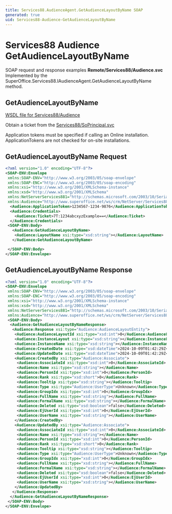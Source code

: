 ```yaml
---
title: Services88.AudienceAgent.GetAudienceLayoutByName SOAP
generated: true
uid: Services88-Audience-GetAudienceLayoutByName
---
```


# Services88 Audience GetAudienceLayoutByName

SOAP request and response examples **Remote/Services88/Audience.svc**
Implemented by the <see cref="M:SuperOffice.Services88.IAudienceAgent.GetAudienceLayoutByName">SuperOffice.Services88.IAudienceAgent.GetAudienceLayoutByName</see> method.

## GetAudienceLayoutByName





[WSDL file for Services88/Audience](../Services88-Audience.md)

Obtain a ticket from the [Services88/SoPrincipal.svc](../SoPrincipal/index.md)

Application tokens must be specified if calling an Online installation. ApplicationTokens are not checked for on-site installations.

## GetAudienceLayoutByName Request

```xml
<?xml version="1.0" encoding="UTF-8"?>
<SOAP-ENV:Envelope
 xmlns:SOAP-ENV="http://www.w3.org/2003/05/soap-envelope"
 xmlns:SOAP-ENC="http://www.w3.org/2003/05/soap-encoding"
 xmlns:xsi="http://www.w3.org/2001/XMLSchema-instance"
 xmlns:xsd="http://www.w3.org/2001/XMLSchema"
 xmlns:NetServerServices881="http://schemas.microsoft.com/2003/10/Serialization/"
 xmlns:Audience="http://www.superoffice.net/ws/crm/NetServer/Services88">
  <Audience:ApplicationToken>1234567-1234-9876</Audience:ApplicationToken>
  <Audience:Credentials>
    <Audience:Ticket>7T:1234abcxyzExample==</Audience:Ticket>
  </Audience:Credentials>
 <SOAP-ENV:Body>
   <Audience:GetAudienceLayoutByName>
    <Audience:LayoutName xsi:type="xsd:string"></Audience:LayoutName>
   </Audience:GetAudienceLayoutByName>

 </SOAP-ENV:Body>
</SOAP-ENV:Envelope>

```


## GetAudienceLayoutByName Response

```xml
<?xml version="1.0" encoding="UTF-8"?>
<SOAP-ENV:Envelope
 xmlns:SOAP-ENV="http://www.w3.org/2003/05/soap-envelope"
 xmlns:SOAP-ENC="http://www.w3.org/2003/05/soap-encoding"
 xmlns:xsi="http://www.w3.org/2001/XMLSchema-instance"
 xmlns:xsd="http://www.w3.org/2001/XMLSchema"
 xmlns:NetServerServices881="http://schemas.microsoft.com/2003/10/Serialization/"
 xmlns:Audience="http://www.superoffice.net/ws/crm/NetServer/Services88">
 <SOAP-ENV:Body>
  <Audience:GetAudienceLayoutByNameResponse>
   <Audience:Response xsi:type="Audience:AudienceLayoutEntity">
    <Audience:AudienceLayoutId xsi:type="xsd:int">0</Audience:AudienceLayoutId>
    <Audience:InstanceLayout xsi:type="xsd:string"></Audience:InstanceLayout>
    <Audience:InstanceName xsi:type="xsd:string"></Audience:InstanceName>
    <Audience:CreatedDate xsi:type="xsd:dateTime">2024-10-09T01:42:29Z</Audience:CreatedDate>
    <Audience:UpdatedDate xsi:type="xsd:dateTime">2024-10-09T01:42:29Z</Audience:UpdatedDate>
    <Audience:CreatedBy xsi:type="Audience:Associate">
     <Audience:AssociateId xsi:type="xsd:int">0</Audience:AssociateId>
     <Audience:Name xsi:type="xsd:string"></Audience:Name>
     <Audience:PersonId xsi:type="xsd:int">0</Audience:PersonId>
     <Audience:Rank xsi:type="xsd:short">0</Audience:Rank>
     <Audience:Tooltip xsi:type="xsd:string"></Audience:Tooltip>
     <Audience:Type xsi:type="Audience:UserType">Unknown</Audience:Type>
     <Audience:GroupIdx xsi:type="xsd:int">0</Audience:GroupIdx>
     <Audience:FullName xsi:type="xsd:string"></Audience:FullName>
     <Audience:FormalName xsi:type="xsd:string"></Audience:FormalName>
     <Audience:Deleted xsi:type="xsd:boolean">false</Audience:Deleted>
     <Audience:EjUserId xsi:type="xsd:int">0</Audience:EjUserId>
     <Audience:UserName xsi:type="xsd:string"></Audience:UserName>
    </Audience:CreatedBy>
    <Audience:UpdatedBy xsi:type="Audience:Associate">
     <Audience:AssociateId xsi:type="xsd:int">0</Audience:AssociateId>
     <Audience:Name xsi:type="xsd:string"></Audience:Name>
     <Audience:PersonId xsi:type="xsd:int">0</Audience:PersonId>
     <Audience:Rank xsi:type="xsd:short">0</Audience:Rank>
     <Audience:Tooltip xsi:type="xsd:string"></Audience:Tooltip>
     <Audience:Type xsi:type="Audience:UserType">Unknown</Audience:Type>
     <Audience:GroupIdx xsi:type="xsd:int">0</Audience:GroupIdx>
     <Audience:FullName xsi:type="xsd:string"></Audience:FullName>
     <Audience:FormalName xsi:type="xsd:string"></Audience:FormalName>
     <Audience:Deleted xsi:type="xsd:boolean">false</Audience:Deleted>
     <Audience:EjUserId xsi:type="xsd:int">0</Audience:EjUserId>
     <Audience:UserName xsi:type="xsd:string"></Audience:UserName>
    </Audience:UpdatedBy>
   </Audience:Response>
  </Audience:GetAudienceLayoutByNameResponse>
 </SOAP-ENV:Body>
</SOAP-ENV:Envelope>

```

